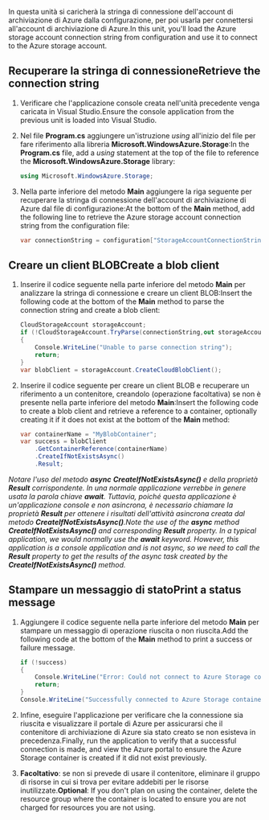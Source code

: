 <span data-ttu-id="2aa4e-101">In questa unità si caricherà la stringa di connessione dell'account di archiviazione di Azure dalla configurazione, per poi usarla per connettersi all'account di archiviazione di Azure.</span><span class="sxs-lookup"><span data-stu-id="2aa4e-101">In this unit, you'll load the Azure storage account connection string from configuration and use it to connect to the Azure storage account.</span></span>

## <a name="retrieve-the-connection-string"></a><span data-ttu-id="2aa4e-102">Recuperare la stringa di connessione</span><span class="sxs-lookup"><span data-stu-id="2aa4e-102">Retrieve the connection string</span></span>

1. <span data-ttu-id="2aa4e-103">Verificare che l'applicazione console creata nell'unità precedente venga caricata in Visual Studio.</span><span class="sxs-lookup"><span data-stu-id="2aa4e-103">Ensure the console application from the previous unit is loaded into Visual Studio.</span></span>

1. <span data-ttu-id="2aa4e-104">Nel file **Program.cs** aggiungere un'istruzione *using* all'inizio del file per fare riferimento alla libreria **Microsoft.WindowsAzure.Storage**:</span><span class="sxs-lookup"><span data-stu-id="2aa4e-104">In the **Program.cs** file, add a *using* statement at the top of the file to reference the **Microsoft.WindowsAzure.Storage** library:</span></span>

    ```csharp
    using Microsoft.WindowsAzure.Storage;
    ```
1. <span data-ttu-id="2aa4e-105">Nella parte inferiore del metodo **Main** aggiungere la riga seguente per recuperare la stringa di connessione dell'account di archiviazione di Azure dal file di configurazione:</span><span class="sxs-lookup"><span data-stu-id="2aa4e-105">At the bottom of the **Main** method, add the following line to retrieve the Azure storage account connection string from the configuration file:</span></span>

    ```csharp
    var connectionString = configuration["StorageAccountConnectionString"];
    ```

## <a name="create-a-blob-client"></a><span data-ttu-id="2aa4e-106">Creare un client BLOB</span><span class="sxs-lookup"><span data-stu-id="2aa4e-106">Create a blob client</span></span>

1. <span data-ttu-id="2aa4e-107">Inserire il codice seguente nella parte inferiore del metodo **Main** per analizzare la stringa di connessione e creare un client BLOB:</span><span class="sxs-lookup"><span data-stu-id="2aa4e-107">Insert the following code at the bottom of the **Main** method to parse the connection string and create a blob client:</span></span>

    ```csharp
    CloudStorageAccount storageAccount;
    if (!CloudStorageAccount.TryParse(connectionString,out storageAccount))
    {
        Console.WriteLine("Unable to parse connection string");
        return;
    }
    var blobClient = storageAccount.CreateCloudBlobClient();
    ```

1. <span data-ttu-id="2aa4e-108">Inserire il codice seguente per creare un client BLOB e recuperare un riferimento a un contenitore, creandolo (operazione facoltativa) se non è presente nella parte inferiore del metodo **Main**:</span><span class="sxs-lookup"><span data-stu-id="2aa4e-108">Insert the following code to create a blob client and retrieve a reference to a container, optionally creating it if it does not exist at the bottom of the **Main** method:</span></span>

    ```csharp
    var containerName = "MyBlobContainer";
    var success = blobClient
        .GetContainerReference(containerName)
        .CreateIfNotExistsAsync()
        .Result;
    ```

  <span data-ttu-id="2aa4e-109">*Notare l'uso del metodo **async** **CreateIfNotExistsAsync()** e della proprietà **Result** corrispondente. In una normale applicazione verrebbe in genere usata la parola chiave **await**. Tuttavia, poiché questa applicazione è un'applicazione console e non asincrona, è necessario chiamare la proprietà **Result** per ottenere i risultati dell'attività asincrona creata dal metodo **CreateIfNotExistsAsync()**.*</span><span class="sxs-lookup"><span data-stu-id="2aa4e-109">*Note the use of the **async** method **CreateIfNotExistsAsync()** and corresponding **Result** property. In a typical application, we would normally use the **await** keyword. However, this application is a console application and is not async, so we need to call the **Result** property to get the results of the async task created by the **CreateIfNotExistsAsync()** method.*</span></span>

## <a name="print-a-status-message"></a><span data-ttu-id="2aa4e-110">Stampare un messaggio di stato</span><span class="sxs-lookup"><span data-stu-id="2aa4e-110">Print a status message</span></span>

1. <span data-ttu-id="2aa4e-111">Aggiungere il codice seguente nella parte inferiore del metodo **Main** per stampare un messaggio di operazione riuscita o non riuscita.</span><span class="sxs-lookup"><span data-stu-id="2aa4e-111">Add the following code at the bottom of the **Main** method to print a success or failure message.</span></span>

    ```csharp
    if (!success)
    {
        Console.WriteLine("Error: Could not connect to Azure Storage container");
        return;
    }
    Console.WriteLine("Successfully connected to Azure Storage container");
    ```
1. <span data-ttu-id="2aa4e-112">Infine, eseguire l'applicazione per verificare che la connessione sia riuscita e visualizzare il portale di Azure per assicurarsi che il contenitore di archiviazione di Azure sia stato creato se non esisteva in precedenza.</span><span class="sxs-lookup"><span data-stu-id="2aa4e-112">Finally, run the application to verify that a successful connection is made, and view the Azure portal to ensure the Azure Storage container is created if it did not exist previously.</span></span>

1. <span data-ttu-id="2aa4e-113">**Facoltativo**: se non si prevede di usare il contenitore, eliminare il gruppo di risorse in cui si trova per evitare addebiti per le risorse inutilizzate.</span><span class="sxs-lookup"><span data-stu-id="2aa4e-113">**Optional**: If you don't plan on using the container, delete the resource group where the container is located to ensure you are not charged for resources you are not using.</span></span>
